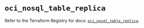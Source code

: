 # `oci_nosql_table_replica`

Refer to the Terraform Registry for docs: [`oci_nosql_table_replica`](https://registry.terraform.io/providers/hashicorp/oci/7.19.0/docs/resources/nosql_table_replica).

